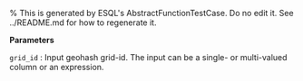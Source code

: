 % This is generated by ESQL's AbstractFunctionTestCase. Do no edit it. See ../README.md for how to regenerate it.

**Parameters**

`grid_id`
:   Input geohash grid-id. The input can be a single- or multi-valued column or an expression.

